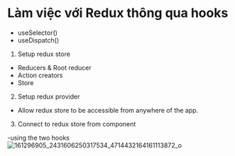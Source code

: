 # Làm việc với Redux thông qua hooks   

- useSelector()
- useDispatch()

1. Setup redux store

- Reducers & Root reducer
- Action creators
- Store

2. Setup redux provider
- Allow redux store to be accessible from anywhere of the app. 

3. Connect to redux store from component

-using the two hooks 
![161296905_2431606250317534_4714432164161113872_o](https://user-images.githubusercontent.com/78025401/150353184-07255618-95cc-472e-a356-41d91f22e327.jpg)

